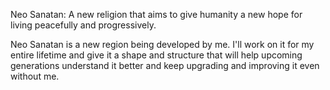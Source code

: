 Neo Sanatan:
A new religion that aims to give humanity a new hope for living peacefully and progressively.

Neo Sanatan is a new region being developed by me. I'll work on it for my entire lifetime and give it a shape and structure that will help upcoming generations understand it better and keep upgrading and improving it even without me.